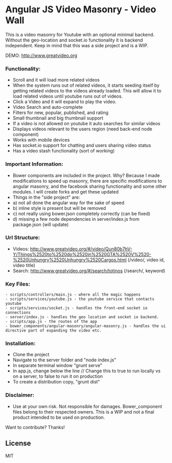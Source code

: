 # Angular JS Video Masonry - Video Wall
This is a video masonry for Youtube with an optional minimal backend. Without the geo-location and socket.io functionality it is backend independent.  Keep in mind that this was a side project and is a WIP.

DEMO: http://www.greatvideo.org

### Functionality:
  - Scroll and it will load more related videos
  - When the system runs out of related videos, it starts seeding itself by getting related videos to the videos already loaded. This will allow it to load related videos until youtube runs out of videos.
  - Click a Video and it will expand to play the video.
  - Video Search and auto-complete
  - Filters for new, popular, published, and rating
  - Small thumbnail and big thumbnail support
  - If a video is not allowed on youtube it auto searches for similar videos
  - Displays videos relevant to the users region (need back-end node component)
  - Works with mobile devices
  - Has socket.io support for chatting and users sharing video status
  - Has a video stash functionality (sort of working)

### Important Information:
- Bower components are included in the project. Why? Because I made modifications to speed up masonry, there are specific modifications to angular masonry, and the facebook sharing functionality and some other modules. I will create forks and get these updated
- Things in the "side project" are:
- a) not all done the angular way for the sake of speed
- b) inline style is present but will be removed
- c) not really using bower.json completely correctly (can be fixed)
- d) missing a few node dependencies in server/index.js from package.json (will update)

### Url Structure:
  - Videos: http://www.greatvideo.org/#/video/Qun80b7hV-Y/Things%2520to%2520do%2520in%2520GTA%2520V%2520-%2520Unhungry%2520Unhungry%2520Cargos.html (/video/, video id, video title)
  - Search: http://www.greatvideo.org/#/search/totinos (/search/, keyword)

### Key Files:
    - scripts/controllers/main.js - where all the magic happens
    - scripts/services/youtube.js - the youtube service that contacts youtube
    - scripts/services/socket.js - handles the front-end socket io connections
    - server/index.js - handles the geo location and socket io backend.
    - scripts/app.js - the routes of the app
    - bower_components/angular-masonry/angular-masonry.js - handles the ui directive part of expanding the video etc.

### Installation:
  - Clone the project
  - Navigate to the server folder and "node index.js"
  - In separate terminal window "grunt serve"
  - In app.js, change below the line // Change this to true to run locally vs on a server, to false to run it on production
  - To create a distribution copy, "grunt dist"

### Disclaimer:
  - Use at your own risk. Not responsible for damages. Bower_component files belong to their respected owners. This is a WIP and not a final product intended to be used on production.

Want to contribute? Thanks!

License
----
MIT